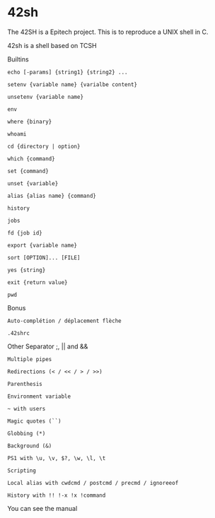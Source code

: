 # 42sh
The 42SH is a Epitech project. This is to reproduce a UNIX shell in C.

42sh is a shell based on TCSH

Builtins

    echo [-params] {string1} {string2} ...
    
    setenv {variable name} {varialbe content}
    
    unsetenv {variable name}
    
    env
    
    where {binary}
    
    whoami
    
    cd {directory | option}
    
    which {command}
    
    set {command}
    
    unset {variable}
    
    alias {alias name} {command}
    
    history
    
    jobs
    
    fd {job id}
    
    export {variable name}
    
    sort [OPTION]... [FILE]
    
    yes {string}
    
    exit {return value}
    
    pwd

Bonus

    Auto-complétion / déplacement flèche
    
    .42shrc

Other
    Separator ;, || and &&
    
    Multiple pipes
    
    Redirections (< / << / > / >>)
    
    Parenthesis
    
    Environment variable
    
    ~ with users
    
    Magic quotes (``)
    
    Globbing (*)
    
    Background (&)
    
    PS1 with \u, \v, $?, \w, \l, \t
    
    Scripting
    
    Local alias with cwdcmd / postcmd / precmd / ignoreeof
    
    History with !! !-x !x !command

You can see the manual
